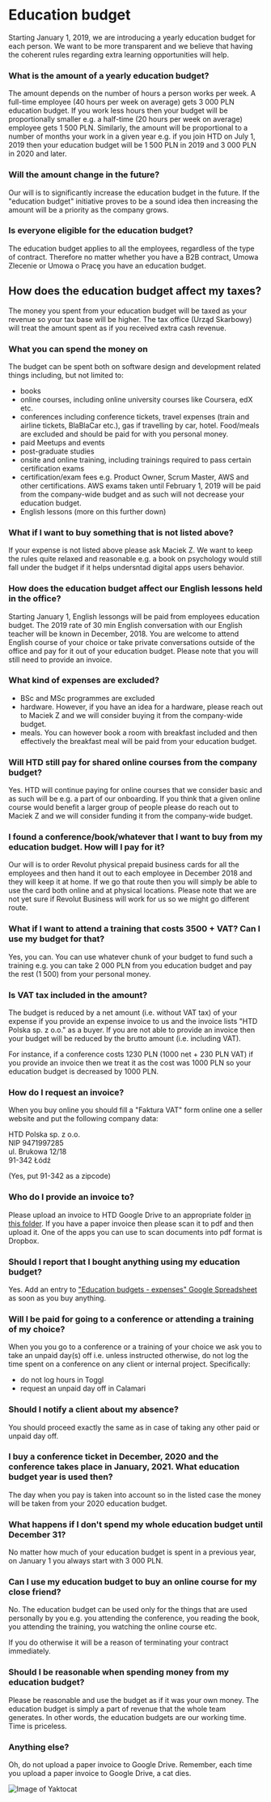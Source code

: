 # Education budget

Starting January 1, 2019, we are introducing a yearly education budget for each person. 
We want to be more transparent and we believe that having the coherent rules regarding extra learning opportunities will help.

### What is the amount of a yearly education budget?
The amount depends on the number of hours a person works per week. A full-time employee (40 hours per week on average) gets 3 000 PLN education budget. If you work less hours then your budget will be proportionally smaller e.g. a half-time (20 hours per week on average) employee gets 1 500 PLN. Similarly, the amount will be proportional to a number of months your work in a given year e.g. if you join HTD on July 1, 2019 then your education budget will be 1 500 PLN in 2019 and 3 000 PLN in 2020 and later.

### Will the amount change in the future?
Our will is to significantly increase the education budget in the future. If the "education budget" initiative proves to be a sound idea then increasing the amount will be a priority as the company grows.

### Is everyone eligible for the education budget?
The education budget applies to all the employees, regardless of the type of contract. Therefore no matter whether you have a B2B contract, Umowa Zlecenie or Umowa o Pracę you have an education budget.

## How does the education budget affect my taxes?
The money you spent from your education budget will be taxed as your revenue so your tax base will be higher. The tax office (Urząd Skarbowy) will treat the amount spent as if you received extra cash revenue.

### What you can spend the money on
The budget can be spent both on software design and development related things including, but not limited to:
- books
- online courses, including online university courses like Coursera, edX etc.
- conferences including conference tickets, travel expenses (train and airline tickets, BlaBlaCar etc.), gas if travelling by car, hotel. Food/meals are excluded and should be paid for with you personal money.
- paid Meetups and events
- post-graduate studies
- onsite and online training, including trainings required to pass certain certification exams
- certification/exam fees e.g. Product Owner, Scrum Master, AWS and other certifications. AWS exams taken until February 1, 2019 will be paid from the company-wide budget and as such will not decrease your education budget.
- English lessons (more on this further down)

### What if I want to buy something that is not listed above?
If your expense is not listed above please ask Maciek Z. We want to keep the rules quite relaxed and reasonable e.g. a book on psychology would still fall under the budget if it helps undersntad digital apps users behavior.

### How does the education budget affect our English lessons held in the office?
Starting January 1, English lessongs will be paid from employees education budget. The 2019 rate of 30 min English conversation with our English teacher will be known in December, 2018. You are welcome to attend English course of your choice or take private conversations outside of the office and pay for it out of your education budget. Please note that you will still need to provide an invoice.

### What kind of expenses are excluded?
- BSc and MSc programmes are excluded
- hardware. However, if you have an idea for a hardware, please reach out to Maciek Z and we will consider buying it from the company-wide budget.
- meals. You can however book a room with breakfast included and then effectively the breakfast meal will be paid from your education budget.

### Will HTD still pay for shared online courses from the company budget?
Yes. HTD will continue paying for online courses that we consider basic and as such will be e.g. a part of our onboarding. 
If you think that a given online course would benefit a larger group of people please do reach out to Maciek Z and we will consider funding it from the company-wide budget.

### I found a conference/book/whatever that I want to buy from my education budget. How will I pay for it?
Our will is to order Revolut physical prepaid business cards for all the employees and then hand it out to each employee in December 2018 and they will keep it at home. If we go that route then you will simply be able to use the card both online and at physical locations.
Please note that we are not yet sure if Revolut Business will work for us so we might go different route. 

### What if I want to attend a training that costs 3500 + VAT? Can I use my budget for that?
Yes, you can. You can use whatever chunk of your budget to fund such a training e.g. you can take 2 000 PLN from you education budget and pay the rest (1 500) from your personal money.

### Is VAT tax included in the amount?
The budget is reduced by a net amount (i.e. without VAT tax) of your expense if you provide an expense invoice to us and the invoice lists "HTD Polska sp. z o.o." as a buyer. If you are not able to provide an invoice then your budget will be reduced by the brutto amount (i.e. including VAT).

For instance, if a conference costs 1230 PLN (1000 net + 230 PLN VAT) if you provide an invoice then we treat it as the cost was 1000 PLN so your education budget is decreased by 1000 PLN. 

### How do I request an invoice?
When you buy online you should fill a "Faktura VAT" form online one a seller website and put the following company data:

HTD Polska sp. z o.o.  
NIP 9471997285  
ul. Brukowa 12/18  
91-342 Łódź  

(Yes, put 91-342 as a zipcode)

### Who do I provide an invoice to?
Please upload an invoice to HTD Google Drive to an appropriate folder [in this folder](https://drive.google.com/drive/u/1/folders/1R0ca_xUY-06EVTwHXCrkO2nwquzQhVzN). If you have a paper invoice then please scan it to pdf and then upload it. One of the apps you can use to scan documents into pdf format is Dropbox.

### Should I report that I bought anything using my education budget?
Yes. Add an entry to ["Education budgets - expenses" Google Spreadsheet](https://docs.google.com/spreadsheets/d/1WE352gD6To8EomFf-xK0UvMtNNw8hyXYUIZKOh4RPuM/edit#gid=0) as soon as you buy anything.

### Will I be paid for going to a conference or attending a training of my choice?
When you you go to a conference or a training of your choice we ask you to take an unpaid day(s) off i.e. unless instructed otherwise, do not log the time spent on a conference on any client or internal project. Specifically:
- do not log hours in Toggl
- request an unpaid day off in Calamari

### Should I notify a client about my absence?
You should proceed exactly the same as in case of taking any other paid or unpaid day off.

### I buy a conference ticket in December, 2020 and the conference takes place in January, 2021. What education budget year is used then?
The day when you pay is taken into account so in the listed case the money will be taken from your 2020 education budget.

### What happens if I don't spend my whole education budget until December 31?
No matter how much of your education budget is spent in a previous year, on January 1 you always start with 3 000 PLN.

### Can I use my education budget to buy an online course for my close friend?
No. The education budget can be used only for the things that are used personally by you e.g. you attending the conference, you reading the book, you attending the training, you watching the online course etc. 

If you do otherwise it will be a reason of terminating your contract immediately.

### Should I be reasonable when spending money from my education budget?
Please be reasonable and use the budget as if it was your own money. The education budget is simply a part of revenue that the whole team generates. In other words, the education budgets are our working time. Time is priceless.

### Anything else?

Oh, do not upload a paper invoice to Google Drive. Remember, each time you upload a paper invoice to Google Drive, a cat dies.   

![Image of Yaktocat](https://s.yimg.com/ny/api/res/1.2/8if8GGR3yl3IBEyG.mJYoA--~A/YXBwaWQ9aGlnaGxhbmRlcjtzbT0xO3c9ODAw/http://media.zenfs.com/en-US/homerun/people_218/ddeaf5d430f4cc7b679ea3c9c0be05df)

